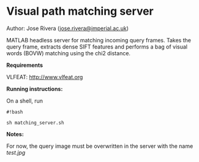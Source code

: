 # Visual path matching server #

Author:  Jose Rivera (jose.rivera@imperial.ac.uk)          

MATLAB headless server for matching incoming query frames. Takes the query frame, extracts dense SIFT features and performs a bag of visual words (BOVW) matching using the chi2 distance.

**Requirements**

VLFEAT: http://www.vlfeat.org

**Running instructions:**

On a shell, run


```
#!bash

sh matching_server.sh
```
**Notes:**

For now, the query image must be overwritten in the server with the name *test.jpg*